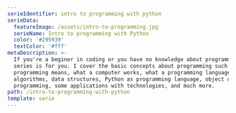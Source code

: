```yaml
---
serieIdentifier: intro to programming with python
serieData:
  featureImage: /assets/intro-to-programming.jpg
  serieName: Intro to programming with Python
  color: '#295939'
  textColor: '#fff'
metaDescription: >-
  If you're a beginer in coding or you have no knowledge about programming, this
  series is for you. I cover the basic concepts about programming such as what
  programming means, what a computer works, what a programming language is,
  algorithms, data structures, Python as programming language, object oriented
  programming, some applications with technologies, and much more.
path: /intro-to-programming-with-python
template: serie
---
```


